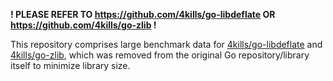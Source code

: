  **! PLEASE REFER TO https://github.com/4kills/go-libdeflate OR https://github.com/4kills/go-zlib !**

This repository comprises large benchmark data for [4kills/go-libdeflate](https://github.com/4kills/go-libdeflate) and [4kills/go-zlib](https://github.com/4kills/go-zlib), which was removed from the original Go repository/library itself to minimize library size. 
